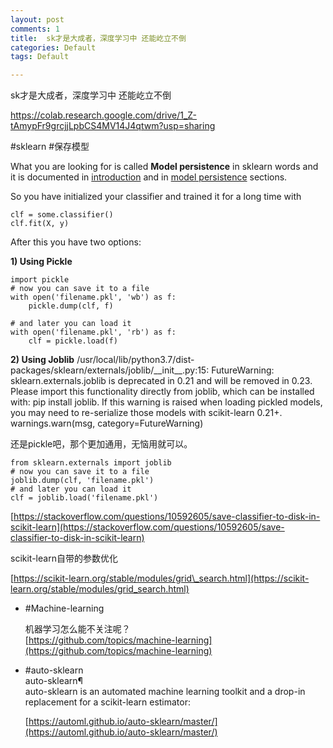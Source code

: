 ```yaml
---
layout: post
comments: 1
title:  sk才是大成者，深度学习中 还能屹立不倒
categories: Default
tags: Default

---
```

sk才是大成者，深度学习中 还能屹立不倒

https://colab.research.google.com/drive/1_Z-tAmypFr9grcjjLpbCS4MV14J4qtwm?usp=sharing

#sklearn #保存模型

What you are looking for is called **Model persistence** in sklearn words and it is documented in [introduction](http://scikit-learn.org/stable/tutorial/basic/tutorial.html#model-persistence) and in [model persistence](http://scikit-learn.org/stable/modules/model_persistence.html) sections.

So you have initialized your classifier and trained it for a long time with

```
clf = some.classifier()
clf.fit(X, y)
```

After this you have two options:

**1) Using Pickle**

```
import pickle
# now you can save it to a file
with open('filename.pkl', 'wb') as f:
    pickle.dump(clf, f)

# and later you can load it
with open('filename.pkl', 'rb') as f:
    clf = pickle.load(f)
```

**2) Using Joblib**
/usr/local/lib/python3.7/dist-packages/sklearn/externals/joblib/\_\_init\_\_.py:15: FutureWarning: sklearn.externals.joblib is deprecated in 0.21 and will be removed in 0.23. Please import this functionality directly from joblib, which can be installed with: pip install joblib. If this warning is raised when loading pickled models, you may need to re-serialize those models with scikit-learn 0.21+. warnings.warn(msg, category=FutureWarning)

还是pickle吧，那个更加通用，无恼用就可以。
```
from sklearn.externals import joblib
# now you can save it to a file
joblib.dump(clf, 'filename.pkl') 
# and later you can load it
clf = joblib.load('filename.pkl')
```

[https://stackoverflow.com/questions/10592605/save-classifier-to-disk-in-scikit-learn](https://stackoverflow.com/questions/10592605/save-classifier-to-disk-in-scikit-learn)


scikit-learn自带的参数优化

[https://scikit-learn.org/stable/modules/grid\_search.html](https://scikit-learn.org/stable/modules/grid_search.html)


-   #Machine-learning  
      
    机器学习怎么能不关注呢？  
    [https://github.com/topics/machine-learning](https://github.com/topics/machine-learning)​


-   #auto-sklearn  
    auto-sklearn¶  
    auto-sklearn is an automated machine learning toolkit and a drop-in replacement for a scikit-learn estimator:  
      
    [https://automl.github.io/auto-sklearn/master/](https://automl.github.io/auto-sklearn/master/)​